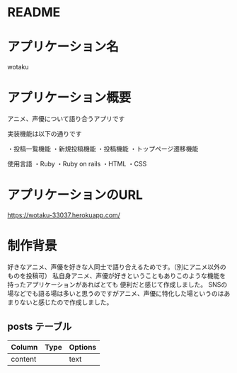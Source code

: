 # README

# アプリケーション名
wotaku

# アプリケーション概要
アニメ、声優について語り合うアプリです

実装機能は以下の通りです

・投稿一覧機能
・新規投稿機能
・投稿機能
・トップページ遷移機能

使用言語
・Ruby
・Ruby on rails
・HTML
・CSS

# アプリケーションのURL
https://wotaku-33037.herokuapp.com/


# 制作背景
好きなアニメ、声優を好きな人同士で語り合えるためです。（別にアニメ以外のものを投稿可）
私自身アニメ、声優が好きということもありこのような機能を持ったアプリケーションがあればとても
便利だと感じて作成しました。
SNSの場などでも語る場は多いと思うのですがアニメ、声優に特化した場というのはあまりないと感じたので作成しました。


## posts テーブル

| Column   | Type   | Options                   |
| -------- | ------ | ------------------------- |
| content  |        | text                      |



